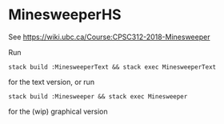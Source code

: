 # MinesweeperHS

See https://wiki.ubc.ca/Course:CPSC312-2018-Minesweeper

Run
```
stack build :MinesweeperText && stack exec MinesweeperText
```  
for the text version, or run
```
stack build :Minesweeper && stack exec Minesweeper
``` 
for the (wip) graphical version  
